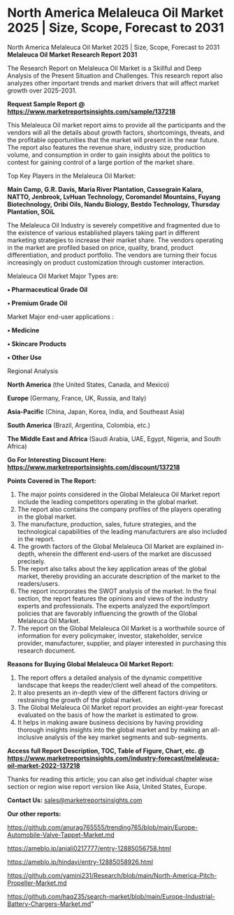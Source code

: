 # North America Melaleuca Oil Market 2025 | Size, Scope, Forecast to 2031
North America Melaleuca Oil Market 2025 | Size, Scope, Forecast to 2031
<strong>Melaleuca Oil Market Research Report 2031</strong>

The Research Report on Melaleuca Oil Market is a Skillful and Deep Analysis of the Present Situation and Challenges. This research report also analyzes other important trends and market drivers that will affect market growth over 2025-2031.

<strong>Request Sample Report @ <a href=https://www.marketreportsinsights.com/sample/137218>https://www.marketreportsinsights.com/sample/137218</a></strong>

This Melaleuca Oil market report aims to provide all the participants and the vendors will all the details about growth factors, shortcomings, threats, and the profitable opportunities that the market will present in the near future. The report also features the revenue share, industry size, production volume, and consumption in order to gain insights about the politics to contest for gaining control of a large portion of the market share.

Top Key Players in the Melaleuca Oil Market:

<strong>Main Camp, G.R. Davis, Maria River Plantation, Cassegrain Kalara, NATTO, Jenbrook, LvHuan Technology, Coromandel Mountains, Fuyang Biotechnology, Oribi Oils, Nandu Biology, Bestdo Technology, Thursday Plantation, SOiL</strong>

The Melaleuca Oil Industry is severely competitive and fragmented due to the existence of various established players taking part in different marketing strategies to increase their market share. The vendors operating in the market are profiled based on price, quality, brand, product differentiation, and product portfolio. The vendors are turning their focus increasingly on product customization through customer interaction.

Melaleuca Oil Market Major Types are:

<strong>• Pharmaceutical Grade Oil

• Premium Grade Oil</strong>

Market Major end-user applications :

<strong>• Medicine

• Skincare Products

• Other Use</strong>

Regional Analysis

</u><strong><b>North America</b></strong> (the United States, Canada, and Mexico)

<strong><b>Europe </b></strong>(Germany, France, UK, Russia, and Italy)

<strong><b>Asia-Pacific</b></strong> (China, Japan, Korea, India, and Southeast Asia)

<strong><b>South America</b></strong> (Brazil, Argentina, Colombia, etc.)

<strong><b>The Middle East and Africa</b></strong> (Saudi Arabia, UAE, Egypt, Nigeria, and South Africa)

<strong>Go For Interesting Discount Here: <a href=https://www.marketreportsinsights.com/discount/137218>https://www.marketreportsinsights.com/discount/137218</a></strong>

<strong>Points Covered in The Report:</strong>
<ol>
  <li>The major points considered in the Global Melaleuca Oil Market report include the leading competitors operating in the global market.</li>
  <li>The report also contains the company profiles of the players operating in the global market.</li>
  <li>The manufacture, production, sales, future strategies, and the technological capabilities of the leading manufacturers are also included in the report.</li>
  <li>The growth factors of the Global Melaleuca Oil Market are explained in-depth, wherein the different end-users of the market are discussed precisely.</li>
  <li>The report also talks about the key application areas of the global market, thereby providing an accurate description of the market to the readers/users.</li>
  <li>The report incorporates the SWOT analysis of the market. In the final section, the report features the opinions and views of the industry experts and professionals. The experts analyzed the export/import policies that are favorably influencing the growth of the Global Melaleuca Oil Market.</li>
  <li>The report on the Global Melaleuca Oil Market is a worthwhile source of information for every policymaker, investor, stakeholder, service provider, manufacturer, supplier, and player interested in purchasing this research document.</li>
</ol>
<strong>Reasons for Buying Global Melaleuca Oil Market Report:</strong>

<ol>
  <li>The report offers a detailed analysis of the dynamic competitive landscape that keeps the reader/client well ahead of the competitors.</li>
  <li>It also presents an in-depth view of the different factors driving or restraining the growth of the global market.</li>
  <li>The Global Melaleuca Oil Market report provides an eight-year forecast evaluated on the basis of how the market is estimated to grow.</li>
  <li>It helps in making aware business decisions by having providing thorough insights insights into the global market and by making an all-inclusive analysis of the key market segments and sub-segments.</li>
</ol>
<strong>Access full Report Description, TOC, Table of Figure, Chart, etc. @ <a href=https://www.marketreportsinsights.com/industry-forecast/melaleuca-oil-market-2022-137218>https://www.marketreportsinsights.com/industry-forecast/melaleuca-oil-market-2022-137218</a></strong>


Thanks for reading this article; you can also get individual chapter wise section or region wise report version like Asia, United States, Europe.

<strong>Contact Us:</strong>
sales@marketreportsinsights.com

<strong>Our other reports:</strong>

<a href=https://github.com/anurag765555/trending765/blob/main/Europe-Automobile-Valve-Tappet-Market.md>https://github.com/anurag765555/trending765/blob/main/Europe-Automobile-Valve-Tappet-Market.md</a>

<a href=https://ameblo.jp/anjali0217777/entry-12885056758.html>https://ameblo.jp/anjali0217777/entry-12885056758.html</a>

<a href=https://ameblo.jp/hindavi/entry-12885058926.html>https://ameblo.jp/hindavi/entry-12885058926.html</a>

<a href=https://github.com/yamini231/Research/blob/main/North-America-Pitch-Propeller-Market.md>https://github.com/yamini231/Research/blob/main/North-America-Pitch-Propeller-Market.md</a>

<a href=https://github.com/haq235/search-market/blob/main/Europe-Industrial-Battery-Chargers-Market.md>https://github.com/haq235/search-market/blob/main/Europe-Industrial-Battery-Chargers-Market.md</a>"

